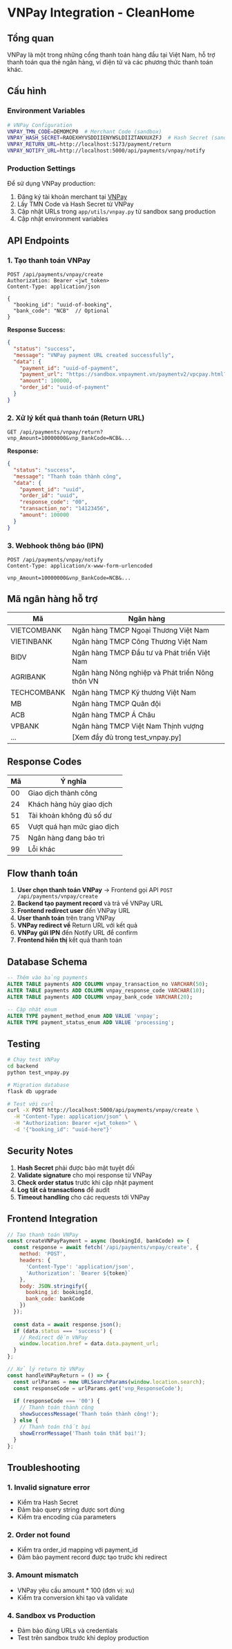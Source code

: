 # VNPay Integration - CleanHome

## Tổng quan

VNPay là một trong những cổng thanh toán hàng đầu tại Việt Nam, hỗ trợ thanh toán qua thẻ ngân hàng, ví điện tử và các phương thức thanh toán khác.

## Cấu hình

### Environment Variables

```bash
# VNPay Configuration
VNPAY_TMN_CODE=DEMOMCP0  # Merchant Code (sandbox)
VNPAY_HASH_SECRET=RAOEXHYVSDDIIENYWSLDIIZTANXUXZFJ  # Hash Secret (sandbox)
VNPAY_RETURN_URL=http://localhost:5173/payment/return
VNPAY_NOTIFY_URL=http://localhost:5000/api/payments/vnpay/notify
```

### Production Settings

Để sử dụng VNPay production:
1. Đăng ký tài khoản merchant tại [VNPay](https://vnpay.vn)
2. Lấy TMN Code và Hash Secret từ VNPay
3. Cập nhật URLs trong `app/utils/vnpay.py` từ sandbox sang production
4. Cập nhật environment variables

## API Endpoints

### 1. Tạo thanh toán VNPay

```http
POST /api/payments/vnpay/create
Authorization: Bearer <jwt_token>
Content-Type: application/json

{
  "booking_id": "uuid-of-booking",
  "bank_code": "NCB"  // Optional
}
```

**Response Success:**
```json
{
  "status": "success",
  "message": "VNPay payment URL created successfully",
  "data": {
    "payment_id": "uuid-of-payment",
    "payment_url": "https://sandbox.vnpayment.vn/paymentv2/vpcpay.html?...",
    "amount": 100000,
    "order_id": "uuid-of-payment"
  }
}
```

### 2. Xử lý kết quả thanh toán (Return URL)

```http
GET /api/payments/vnpay/return?vnp_Amount=10000000&vnp_BankCode=NCB&...
```

**Response:**
```json
{
  "status": "success",
  "message": "Thanh toán thành công",
  "data": {
    "payment_id": "uuid",
    "order_id": "uuid", 
    "response_code": "00",
    "transaction_no": "14123456",
    "amount": 100000
  }
}
```

### 3. Webhook thông báo (IPN)

```http
POST /api/payments/vnpay/notify
Content-Type: application/x-www-form-urlencoded

vnp_Amount=10000000&vnp_BankCode=NCB&...
```

## Mã ngân hàng hỗ trợ

| Mã | Ngân hàng |
|---|---|
| VIETCOMBANK | Ngân hàng TMCP Ngoại Thương Việt Nam |
| VIETINBANK | Ngân hàng TMCP Công Thương Việt Nam |
| BIDV | Ngân hàng TMCP Đầu tư và Phát triển Việt Nam |
| AGRIBANK | Ngân hàng Nông nghiệp và Phát triển Nông thôn VN |
| TECHCOMBANK | Ngân hàng TMCP Kỹ thương Việt Nam |
| MB | Ngân hàng TMCP Quân đội |
| ACB | Ngân hàng TMCP Á Châu |
| VPBANK | Ngân hàng TMCP Việt Nam Thịnh vượng |
| ... | [Xem đầy đủ trong test_vnpay.py] |

## Response Codes

| Mã | Ý nghĩa |
|---|---|
| 00 | Giao dịch thành công |
| 24 | Khách hàng hủy giao dịch |
| 51 | Tài khoản không đủ số dư |
| 65 | Vượt quá hạn mức giao dịch |
| 75 | Ngân hàng đang bảo trì |
| 99 | Lỗi khác |

## Flow thanh toán

1. **User chọn thanh toán VNPay** → Frontend gọi API `POST /api/payments/vnpay/create`
2. **Backend tạo payment record** và trả về VNPay URL
3. **Frontend redirect user** đến VNPay URL
4. **User thanh toán** trên trang VNPay
5. **VNPay redirect về** Return URL với kết quả
6. **VNPay gửi IPN** đến Notify URL để confirm
7. **Frontend hiển thị** kết quả thanh toán

## Database Schema

```sql
-- Thêm vào bảng payments
ALTER TABLE payments ADD COLUMN vnpay_transaction_no VARCHAR(50);
ALTER TABLE payments ADD COLUMN vnpay_response_code VARCHAR(10);
ALTER TABLE payments ADD COLUMN vnpay_bank_code VARCHAR(20);

-- Cập nhật enum
ALTER TYPE payment_method_enum ADD VALUE 'vnpay';
ALTER TYPE payment_status_enum ADD VALUE 'processing';
```

## Testing

```bash
# Chạy test VNPay
cd backend
python test_vnpay.py

# Migration database
flask db upgrade

# Test với curl
curl -X POST http://localhost:5000/api/payments/vnpay/create \
  -H "Content-Type: application/json" \
  -H "Authorization: Bearer <jwt_token>" \
  -d '{"booking_id": "uuid-here"}'
```

## Security Notes

1. **Hash Secret** phải được bảo mật tuyệt đối
2. **Validate signature** cho mọi response từ VNPay
3. **Check order status** trước khi cập nhật payment
4. **Log tất cả transactions** để audit
5. **Timeout handling** cho các requests tới VNPay

## Frontend Integration

```javascript
// Tạo thanh toán VNPay
const createVNPayPayment = async (bookingId, bankCode) => {
  const response = await fetch('/api/payments/vnpay/create', {
    method: 'POST',
    headers: {
      'Content-Type': 'application/json',
      'Authorization': `Bearer ${token}`
    },
    body: JSON.stringify({
      booking_id: bookingId,
      bank_code: bankCode
    })
  });
  
  const data = await response.json();
  if (data.status === 'success') {
    // Redirect đến VNPay
    window.location.href = data.data.payment_url;
  }
};

// Xử lý return từ VNPay
const handleVNPayReturn = () => {
  const urlParams = new URLSearchParams(window.location.search);
  const responseCode = urlParams.get('vnp_ResponseCode');
  
  if (responseCode === '00') {
    // Thanh toán thành công
    showSuccessMessage('Thanh toán thành công!');
  } else {
    // Thanh toán thất bại
    showErrorMessage('Thanh toán thất bại!');
  }
};
```

## Troubleshooting

### 1. Invalid signature error
- Kiểm tra Hash Secret
- Đảm bảo query string được sort đúng
- Kiểm tra encoding của parameters

### 2. Order not found
- Kiểm tra order_id mapping với payment_id
- Đảm bảo payment record được tạo trước khi redirect

### 3. Amount mismatch
- VNPay yêu cầu amount * 100 (đơn vị: xu)
- Kiểm tra conversion khi tạo và validate

### 4. Sandbox vs Production
- Đảm bảo đúng URLs và credentials
- Test trên sandbox trước khi deploy production
